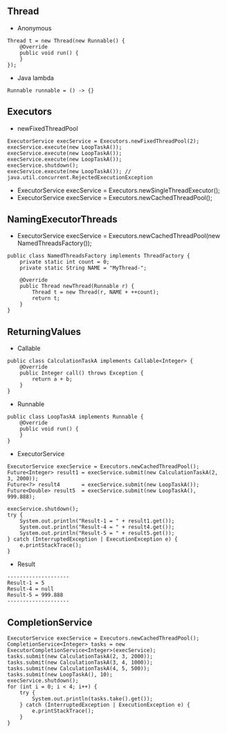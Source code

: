 ## Thread 

- Anonymous
```
Thread t = new Thread(new Runnable() {
	@Override
	public void run() {
	}
});
```
- Java lambda
```
Runnable runnable = () -> {}
```

## Executors
- newFixedThreadPool
```
ExecutorService execService = Executors.newFixedThreadPool(2);
execService.execute(new LoopTaskA());
execService.execute(new LoopTaskA());
execService.execute(new LoopTaskA());
execService.shutdown();
execService.execute(new LoopTaskA()); // java.util.concurrent.RejectedExecutionException
```
- ExecutorService execService = Executors.newSingleThreadExecutor();
- ExecutorService execService = Executors.newCachedThreadPool();

## NamingExecutorThreads
- ExecutorService execService = Executors.newCachedThreadPool(new NamedThreadsFactory());
```
public class NamedThreadsFactory implements ThreadFactory {
	private static int count = 0;
	private static String NAME = "MyThread-";

	@Override
	public Thread newThread(Runnable r) {
		Thread t = new Thread(r, NAME + ++count);
		return t;
	}
}
```

## ReturningValues
- Callable
```
public class CalculationTaskA implements Callable<Integer> {
	@Override
	public Integer call() throws Exception {
		return a + b;
	}
}
```
- Runnable
```
public class LoopTaskA implements Runnable {
	@Override
	public void run() {
	}
}
```
- ExecutorService
```
ExecutorService execService = Executors.newCachedThreadPool();
Future<Integer> result1 = execService.submit(new CalculationTaskA(2, 3, 2000));
Future<?> result4       = execService.submit(new LoopTaskA());
Future<Double> result5  = execService.submit(new LoopTaskA(), 999.888);

execService.shutdown();
try {
	System.out.println("Result-1 = " + result1.get());
	System.out.println("Result-4 = " + result4.get());
	System.out.println("Result-5 = " + result5.get());
} catch (InterruptedException | ExecutionException e) {
	e.printStackTrace();
}
```
- Result 
```
--------------------
Result-1 = 5
Result-4 = null
Result-5 = 999.888
--------------------
```

## CompletionService

```
ExecutorService execService = Executors.newCachedThreadPool();
CompletionService<Integer> tasks = new ExecutorCompletionService<Integer>(execService);
tasks.submit(new CalculationTaskA(2, 3, 2000));
tasks.submit(new CalculationTaskA(3, 4, 1000));
tasks.submit(new CalculationTaskA(4, 5, 500));
tasks.submit(new LoopTaskA(), 10);
execService.shutdown();
for (int i = 0; i < 4; i++) {
	try {
		System.out.println(tasks.take().get());
	} catch (InterruptedException | ExecutionException e) {
		e.printStackTrace();
	}
}
```
